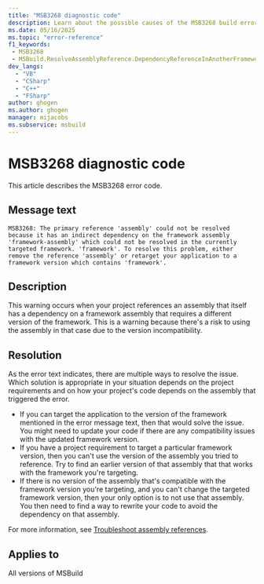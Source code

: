 ```yaml
---
title: "MSB3268 diagnostic code"
description: Learn about the possible causes of the MSB3268 build error, and get troubleshooting tips.
ms.date: 05/16/2025
ms.topic: "error-reference"
f1_keywords:
 - MSB3268
 - MSBuild.ResolveAssemblyReference.DependencyReferenceInAnotherFramework
dev_langs:
  - "VB"
  - "CSharp"
  - "C++"
  - "FSharp"
author: ghogen
ms.author: ghogen
manager: mijacobs
ms.subservice: msbuild
---
```


# MSB3268 diagnostic code

<!-- :::ErrorDefinitionDescription::: -->
<!-- :::editable-content name="introDescription"::: -->
This article describes the MSB3268 error code.
<!-- :::editable-content-end::: -->

## Message text

<!-- :::editable-content name="messageText"::: -->
`MSB3268: The primary reference 'assembly' could not be resolved because it has an indirect dependency on the framework assembly 'framework-assembly' which could not be resolved in the currently targeted framework. 'framework'. To resolve this problem, either remove the reference 'assembly' or retarget your application to a framework version which contains 'framework'.`
<!-- :::editable-content-end::: -->
<!-- MSB3268: The primary reference "{0}" could not be resolved because it has an indirect dependency on the framework assembly "{1}" which could not be resolved in the currently targeted framework. "{2}". To resolve this problem, either remove the reference "{0}" or retarget your application to a framework version which contains "{1}". -->

<!-- :::editable-content name="postOutputDescription"::: -->
<!--
{StrBegin="MSB3268: "}
-->
## Description

This warning occurs when your project references an assembly that itself has a dependency on a framework assembly that requires a different version of the framework. This is a warning because there's a risk to using the assembly in that case due to the version incompatibility.

## Resolution

As the error text indicates, there are multiple ways to resolve the issue. Which solution is appropriate in your situation depends on the project requirements and on how your project's code depends on the assembly that triggered the error.

- If you can target the application to the version of the framework mentioned in the error message text, then that would solve the issue. You might need to update your code if there are any compatibility issues with the updated framework version.
- If you have a project requirement to target a particular framework version, then you can't use the version of the assembly you tried to reference. Try to find an earlier version of that assembly that that works with the framework you're targeting.
- If there is no version of the assembly that's compatible with the framework version you're targeting, and you can't change the targeted framework version, then your only option is to not use that assembly. You then need to find a way to rewrite your code to avoid the dependency on that assembly.

For more information, see [Troubleshoot assembly references](../troubleshoot-assembly-references.md).

<!-- :::editable-content-end::: -->
<!-- :::ErrorDefinitionDescription-end::: -->

## Applies to

All versions of MSBuild
